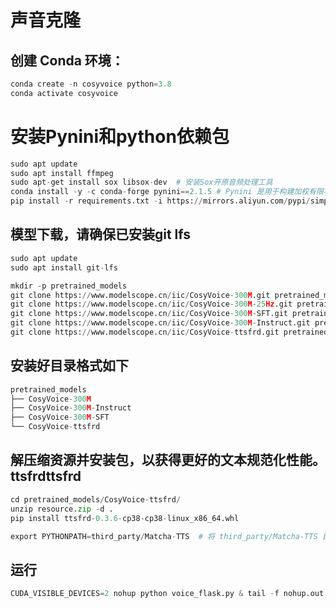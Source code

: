 # 声音克隆

## 创建 Conda 环境：

```python
conda create -n cosyvoice python=3.8
conda activate cosyvoice
```

# 安装Pynini和python依赖包
```python
sudo apt update
sudo apt install ffmpeg
sudo apt-get install sox libsox-dev  # 安装Sox开原音频处理工具
conda install -y -c conda-forge pynini==2.1.5 # Pynini 是用于构建加权有限状态机和转录系统的库。
pip install -r requirements.txt -i https://mirrors.aliyun.com/pypi/simple/ --trusted-host=mirrors.aliyun.com
```


## 模型下载，请确保已安装git lfs
```python
sudo apt update
sudo apt install git-lfs
```

```python
mkdir -p pretrained_models
git clone https://www.modelscope.cn/iic/CosyVoice-300M.git pretrained_models/CosyVoice-300M
git clone https://www.modelscope.cn/iic/CosyVoice-300M-25Hz.git pretrained_models/CosyVoice-300M-25Hz
git clone https://www.modelscope.cn/iic/CosyVoice-300M-SFT.git pretrained_models/CosyVoice-300M-SFT
git clone https://www.modelscope.cn/iic/CosyVoice-300M-Instruct.git pretrained_models/CosyVoice-300M-Instruct
git clone https://www.modelscope.cn/iic/CosyVoice-ttsfrd.git pretrained_models/CosyVoice-ttsfrd
```

## 安装好目录格式如下
```python
pretrained_models
├── CosyVoice-300M
├── CosyVoice-300M-Instruct
├── CosyVoice-300M-SFT
└── CosyVoice-ttsfrd
```


## 解压缩资源并安装包，以获得更好的文本规范化性能。ttsfrdttsfrd
```python
cd pretrained_models/CosyVoice-ttsfrd/
unzip resource.zip -d .
pip install ttsfrd-0.3.6-cp38-cp38-linux_x86_64.whl
```

```python
export PYTHONPATH=third_party/Matcha-TTS  # 将 third_party/Matcha-TTS 目录添加到 PYTHONPATH 环境变量中
```

## 运行
```python
CUDA_VISIBLE_DEVICES=2 nohup python voice_flask.py & tail -f nohup.out
```
